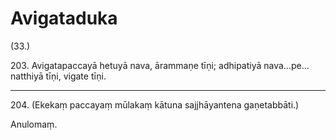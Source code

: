 # Avigataduka

(33.)

203\. Avigatapaccayā hetuyā nava, ārammaṇe tīṇi; adhipatiyā nava…pe…  natthiyā tīṇi, vigate tīṇi.

---

204\. (Ekekaṃ paccayaṃ mūlakaṃ kātuna sajjhāyantena gaṇetabbāti.)

Anulomaṃ.
